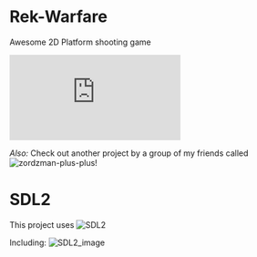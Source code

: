 # Rek-Warfare
Awesome 2D Platform shooting game

[![Download Rek Warfare](https://sourceforge.net/sflogo.php?type=8&group_id=2412225)](https://sourceforge.net/p/rekwarfare/)

<i>Also:</i> Check out another project by a group of my friends called ![zordzman-plus-plus](https://github.com/TeamLe-Shop/zordzman-plus-plus)!

# SDL2
This project uses ![SDL2](http://libsdl.org/)

Including: ![SDL2_image](http://www.libsdl.org/projects/SDL_image/)
